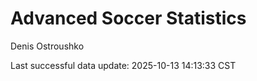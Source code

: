 # Advanced Soccer Statistics
Denis Ostroushko

<!-- gfm -->

Last successful data update: 2025-10-13 14:13:33 CST
